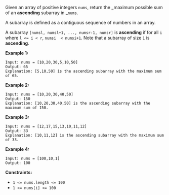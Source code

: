 Given an array of positive integers `nums`, return the _maximum possible sum
of an **ascending** subarray in _`nums`.

A subarray is defined as a contiguous sequence of numbers in an array.

A subarray `[numsl, numsl+1, ..., numsr-1, numsr]` is **ascending** if for all
`i` where `l <= i < r`, `numsi  < numsi+1`. Note that a subarray of size `1`
is **ascending**.



**Example 1:**

    
    
    Input: nums = [10,20,30,5,10,50]
    Output: 65
    Explanation: [5,10,50] is the ascending subarray with the maximum sum of 65.
    

**Example 2:**

    
    
    Input: nums = [10,20,30,40,50]
    Output: 150
    Explanation: [10,20,30,40,50] is the ascending subarray with the maximum sum of 150.
    

**Example 3:**

    
    
    Input: nums = [12,17,15,13,10,11,12]
    Output: 33
    Explanation: [10,11,12] is the ascending subarray with the maximum sum of 33.
    

**Example 4:**

    
    
    Input: nums = [100,10,1]
    Output: 100
    



**Constraints:**

  * `1 <= nums.length <= 100`
  * `1 <= nums[i] <= 100`

